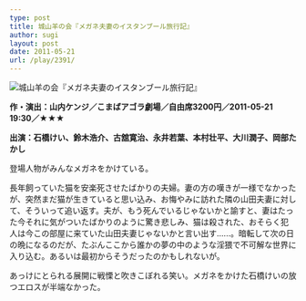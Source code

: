 ```yaml
---
type: post
title: 城山羊の会『メガネ夫妻のイスタンブール旅行記』
author: sugi
layout: post
date: 2011-05-21
url: /play/2391/
---
```

<img src="/images/play/20110521.jpg" alt="城山羊の会『メガネ夫妻のイスタンブール旅行記』" class="alignleft" />

**作・演出：山内ケンジ／こまばアゴラ劇場／自由席3200円／2011-05-21 19:30／★★★**

**出演：石橋けい、鈴木浩介、古舘寛治、永井若葉、本村壮平、大川潤子、岡部たかし**

登場人物がみんなメガネをかけている。

長年飼っていた猫を安楽死させたばかりの夫婦。妻の方の嘆きが一様でなかったが、突然まだ猫が生きていると思い込み、お悔やみに訪れた隣の山田夫妻に対して、そういって追い返す。夫が、もう死んでいるじゃないかと諭すと、妻はたった今それに気がついたばかりのように驚き悲しみ、猫は殺された、おそらく犯人は今この部屋に来ていた山田夫妻じゃないかと言い出す......。暗転して次の日の晩になるのだが、たぶんここから誰かの夢の中のような淫猥で不可解な世界に入り込む。あるいは最初からそうだったのかもしれないが。

あっけにとられる展開に戦慄と吹きこぼれる笑い。メガネをかけた石橋けいの放つエロスが半端なかった。

